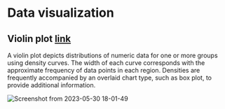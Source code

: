 # Data visualization

## Violin plot [link](https://chartio.com/learn/charts/violin-plot-complete-guide/)
A violin plot depicts distributions of numeric data for one or more groups using density curves. The width of each curve corresponds with the approximate frequency of data points in each region. Densities are frequently accompanied by an overlaid chart type, such as box plot, to provide additional information.

![Screenshot from 2023-05-30 18-01-49](https://github.com/saniazahan/Learning-notes-AI-Data/assets/12523634/2b6982fe-8ca7-4370-bd43-cb845bc03813)





